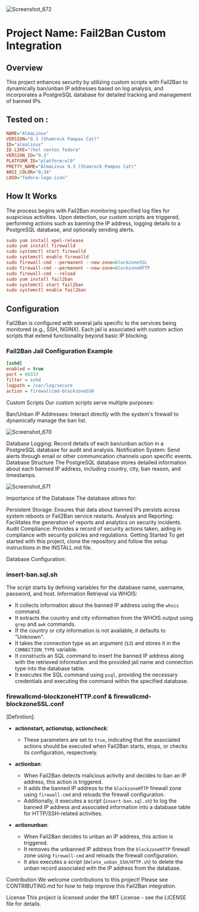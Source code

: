
![Screenshot_672](https://github.com/seblg57/Fail2ban-NGINX/assets/56646434/80dd24f0-f41e-4b0b-9fc8-d00e9c904ac1)

# Project Name: Fail2Ban Custom Integration

## Overview

This project enhances security by utilizing custom scripts with Fail2Ban to dynamically ban/unban IP addresses based on log analysis, and incorporates a PostgreSQL database for detailed tracking and management of banned IPs.

## Tested on :

```ini
NAME="AlmaLinux"
VERSION="9.3 (Shamrock Pampas Cat)"
ID="almalinux"
ID_LIKE="rhel centos fedora"
VERSION_ID="9.3"
PLATFORM_ID="platform:el9"
PRETTY_NAME="AlmaLinux 9.3 (Shamrock Pampas Cat)"
ANSI_COLOR="0;34"
LOGO="fedora-logo-icon"

```


## How It Works

The process begins with Fail2Ban monitoring specified log files for suspicious activities. Upon detection, our custom scripts are triggered, performing actions such as banning the IP address, logging details to a PostgreSQL database, and optionally sending alerts.

```ini
sudo yum install epel-release
sudo yum install firewalld
sudo systemctl start firewalld
sudo systemctl enable firewalld
sudo firewall-cmd --permanent --new-zone=blockzoneSSL
sudo firewall-cmd --permanent --new-zone=blockzoneHTTP
sudo firewall-cmd --reload
sudo yum install fail2ban
sudo systemctl start fail2ban
sudo systemctl enable fail2ban

```
## Configuration

Fail2Ban is configured with several jails specific to the services being monitored (e.g., SSH, NGINX). Each jail is associated with custom action scripts that extend functionality beyond basic IP blocking.

### Fail2Ban Jail Configuration Example

```ini
[sshd]
enabled = true
port = 60333
filter = sshd
logpath = /var/log/secure
action = firewallcmd-blockzoneSSH
```

Custom Scripts
Our custom scripts serve multiple purposes:

Ban/Unban IP Addresses: Interact directly with the system's firewall to dynamically manage the ban list.

![Screenshot_670](https://github.com/seblg57/Fail2ban-NGINX/assets/56646434/802611a5-ecf8-45f3-9380-a45fa5d20d0e)

Database Logging: Record details of each ban/unban action in a PostgreSQL database for audit and analysis.
Notification System: Send alerts through email or other communication channels upon specific events.
Database Structure
The PostgreSQL database stores detailed information about each banned IP address, including country, city, ban reason, and timestamps.

![Screenshot_671](https://github.com/seblg57/Fail2ban-NGINX/assets/56646434/b8c1386e-1b2b-41ba-87d5-0af54fc0b02d)

Importance of the Database
The database allows for:

Persistent Storage: Ensures that data about banned IPs persists across system reboots or Fail2Ban service restarts.
Analysis and Reporting: Facilitates the generation of reports and analytics on security incidents.
Audit Compliance: Provides a record of security actions taken, aiding in compliance with security policies and regulations.
Getting Started
To get started with this project, clone the repository and follow the setup instructions in the INSTALL.md file.


Database Configuration:

### insert-ban.sql.sh

The script starts by defining variables for the database name, username, password, and host.
Information Retrieval via WHOIS:

- It collects information about the banned IP address using the `whois` command.
- It extracts the country and city information from the WHOIS output using `grep` and `awk` commands.
- If the country or city information is not available, it defaults to "Unknown".
- It takes the connection type as an argument (`$3`) and stores it in the `CONNECTION_TYPE` variable.
- It constructs an SQL command to insert the banned IP address along with the retrieved information and the provided jail name and connection type into the database table.
- It executes the SQL command using `psql`, providing the necessary credentials and executing the command within the specified database.

### firewallcmd-blockzoneHTTP.conf & firewallcmd-blockzoneSSL.conf

[Definition]:
- **actionstart, actionstop, actioncheck**: 
  - These parameters are set to `true`, indicating that the associated actions should be executed when Fail2Ban starts, stops, or checks its configuration, respectively.

- **actionban**: 
  - When Fail2Ban detects malicious activity and decides to ban an IP address, this action is triggered. 
  - It adds the banned IP address to the `blockzoneHTTP` firewall zone using `firewall-cmd` and reloads the firewall configuration. 
  - Additionally, it executes a script (`insert-ban.sql.sh`) to log the banned IP address and associated information into a database table for HTTP/SSH-related activities.

- **actionunban**: 
  - When Fail2Ban decides to unban an IP address, this action is triggered. 
  - It removes the unbanned IP address from the `blockzoneHTTP` firewall zone using `firewall-cmd` and reloads the firewall configuration. 
  - It also executes a script (`delete_unban_SSH/HTTP.sh`) to delete the unban record associated with the IP address from the database.


Contribution
We welcome contributions to this project! Please see CONTRIBUTING.md for how to help improve this Fail2Ban integration.

License
This project is licensed under the MIT License - see the LICENSE file for details.
